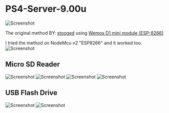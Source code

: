 # PS4-Server-9.00u
![Screenshot](https://img.shields.io/badge/ESP-8266-red)


The original method BY: [stooged](https://github.com/stooged/PS4-Server-900u) using [Wemos D1 mini module (ESP-8266)](https://www.researchgate.net/profile/Arthur-Bucioli/publication/333686151/figure/fig2/AS:768589330137089@1560257384094/Wemos-D1-mini-module-ESP-8266.ppm)

I tried the method on NodeMcu v2 "ESP8266" and it worked too.
![Screenshot](000.png) 



## Micro SD Reader
![Screenshot](0.jpg) 
![Screenshot](1.jpg) 
![Screenshot](2.jpg) 
![Screenshot](3.jpg) 

## USB Flash Drive
![Screenshot](5.jpg) 
![Screenshot](6.jpg) 



